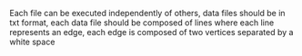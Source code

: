 Each file can be executed independently of others, data files should be in txt format, each data file should be composed of lines where each line represents an edge, each edge is composed of two vertices separated by a white space
